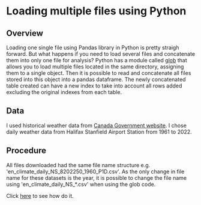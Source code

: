 # Loading multiple files using Python

## Overview
Loading one single file using Pandas library in Python is pretty straigh forward. But what happens if you need to load several files and concatenate them into only one file for analysis? Python has a module called [glob](https://docs.python.org/3/library/glob.html#module-glob) that allows you to load multiple files located in the same directory, assigning them to a single object. Then it is possible to read and concatenate all files stored into this object into a pandas dataframe. The newly concatenated table created can have a new index to take into account all rows added excluding the original indexes from each table.


## Data
I used historical weather data from [Canada Government website](https://climate.weather.gc.ca/historical_data/search_historic_data_e.html). I chose daily weather data from Halifax Stanfield Airport Station from 1961 to 2022.

## Procedure

All files downloaded had the same file name structure e.g. 'en_climate_daily_NS_8202250_1960_P1D.csv'. As the only change in file name for these datasets is the year, it is possible to change the file name using 'en_climate_daily_NS_*.csv' when using the glob code.

Click [here](https://github.com/lelacerda/LoadMultipleFiles/blob/main/Load_Multiple_Files.ipynb) to see how do it.

